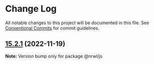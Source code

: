 # Change Log

All notable changes to this project will be documented in this file.
See [Conventional Commits](https://conventionalcommits.org) for commit guidelines.

## [15.2.1](https://github.com/nrwl/nx/compare/15.2.0...15.2.1) (2022-11-19)

**Note:** Version bump only for package @nrwl/js

